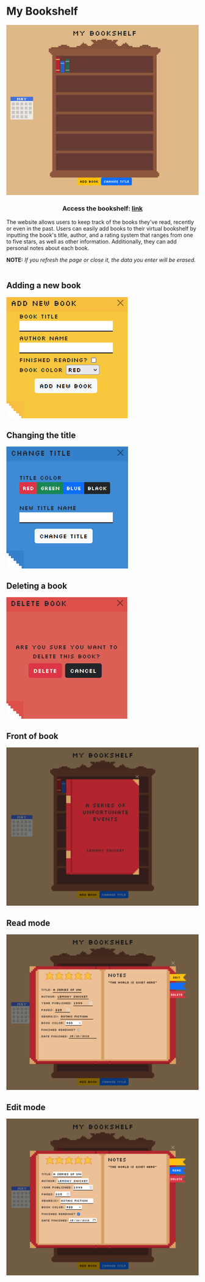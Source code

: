 # My Bookshelf
![Bookshelf with three books on top shelf. There is a calendar on the left of the bookshelf. The title on top of the bookshelf says 'My Bookshelf' in a pixelated font](WebsiteImages/mainWebsite.png)

<div align="center">
  <h3>Access the bookshelf: <a href="https://paper-clips.github.io/MyBookshelf/">link</a>
</div>

The website allows users to keep track of the books they've read, recently or even in the past. Users can easily add books to their virtual bookshelf by inputting the book's title, author, and a rating system that ranges from one to five stars, as well as other information. Additionally, they can add personal notes about each book.

**NOTE:** *If you refresh the page or close it, the data you enter will be erased.*  <br><br>

## Adding a new book
![Yellow post it asking user to a a new book and fill in infromation about the book](WebsiteImages/yellowPostit.png)

## Changing the title
![Blue post it asking user to change the title and the color of the title](WebsiteImages/bluePostit.png)

## Deleting a book
![Red post it asking user if they want to delete the book or cancel](WebsiteImages/redPostit.png)

## Front of book
![Red cover of book with title and author centered on the book](WebsiteImages/frontBook.png)

## Read mode
![Opened book with labels related to the book with disabled inputs](WebsiteImages/readModeBook.png)

## Edit mode
![Opened book with labels related to the book with enabled inputs](WebsiteImages/editModeBook.png)
